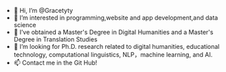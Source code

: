 - 👋 Hi, I’m @Gracetyty
- 👀 I’m interested in programming,website and app development,and data science
- 🌱 I’ve obtained a Master's Degree in Digital Humanities and a Master's Degree in Translation Studies
- 💞️ I’m looking for Ph.D. research related to digital humanities, educational technology, computational linguistics, NLP，machine learning, and AI.
- 📫 Contact me in the Git Hub!

<!---
Gracetyty/Gracetyty is a ✨ special ✨ repository because its `README.md` (this file) appears on your GitHub profile.
You can click the Preview link to take a look at your changes.
--->

